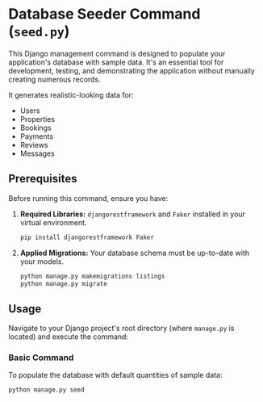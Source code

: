 # Database Seeder Command (`seed.py`)

This Django management command is designed to populate your application's database with sample data. It's an essential tool for development, testing, and demonstrating the application without manually creating numerous records.

It generates realistic-looking data for:
*   Users
*   Properties
*   Bookings
*   Payments
*   Reviews
*   Messages

## Prerequisites

Before running this command, ensure you have:

1.  **Required Libraries:** `djangorestframework` and `Faker` installed in your virtual environment.
    ```bash
    pip install djangorestframework Faker
    ```
2.  **Applied Migrations:** Your database schema must be up-to-date with your models.
    ```bash
    python manage.py makemigrations listings
    python manage.py migrate
    ```

## Usage

Navigate to your Django project's root directory (where `manage.py` is located) and execute the command:

### Basic Command

To populate the database with default quantities of sample data:

```bash
python manage.py seed